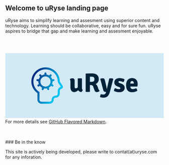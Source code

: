 ## Welcome to uRyse landing page

uRyse aims to simplify learning and assesment using superior content and technology. Learning should be collaborative, easy and for sure fun. uRyse aspires to bridge that gap and make learning and assesment enjoyable.


<br>
<br>

![Image](/cover.png)
For more details see [GitHub Flavored Markdown](https://guides.github.com/features/mastering-markdown/).


<br>
<br>
### Be in the know

This site is actively being developed, please write to contat(at)uryse.com for any inforation.
